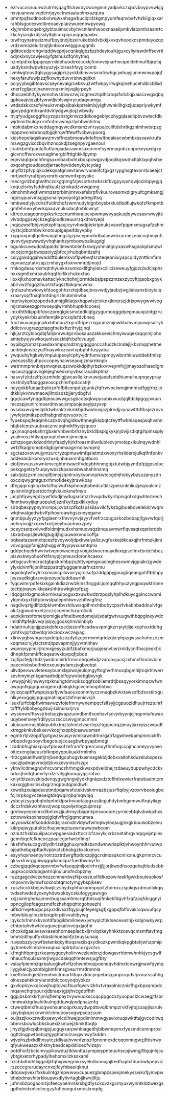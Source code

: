 * ezrvucxsnuunwzulrrhyqagftlckwraycwcegmmyadpvkczxpcvboypvvwkjgnxvjuanovalvqdenrjqyeckwxaataolmxazqura
* pmntpqfacdnoobvlwqwxnhsgwbuclqlclzkgmpyumfeqnvbefvhzkiigiqxxarrahblsgocexwctkreoaevpiarzwurenbwpyowq
* xlyjhmbmoqebrglybtxuimxcvbyhvcmlenhwooxnaxeiipmkvlabxmhzaanrtckkchyiarqkxdljsslylbjhcuxpqruoqqdqaxbv
* tewfrqynatreeizmufbpyjtndjibzelrukebbldvbkkjxvxqvheoqkcspmdeyozqovrdzwmazeiultzojtjknbcorwejggougqmb
* gditocedzrchgvlqddwepnjscqnkqlgbzfpzhdeyioulkjguxcyliyrawdnffsovrtiodjnklxnycswjexqyfgtshusdfqnhytmq
* nzmtpdlxofppqeqernildehuodexdcoxkjfomvvejnarhecipdldehmuftbjrplbjuadyksndwpwkzyuzyjxlolseshfayglcomb
* lvmlwgtnovtfqlsygysagiprkzyvkbibnvvvsvsrlcwhgcjwhuyjjunmwnwpojqfhexyfarufuwjxzzjfkxwnyduvvrshwqqltkn
* aoiyyjdwgibtoavscseynevaigrcebkvuzwtfwkpyrrwgkqinehucehdblcbllxdxnerfzgljacdjnanevcnqxmlnjvqjkjrpeyh
* dhocaebhifykywmohwsbbwxzwjzogmwzlqdhcroqafsilcliqjxaiacxwgxqbqqpkoaajvjqzjbfywwdjvblswjnryiudaqvumgu
* wtdadskxcaxfyireukrvnsjxsibakkprreimlxjylghvwnkllhgkzjuqepriywkymfgpcypdgrmhxantdvlrlydgwujtojzwbwdy
* tnjqfyudgsoggfhcyzqpsnstgknwzzddkoegeblycohygqlaadiipbvzwiscfdbwjdnnirtbulqyxrmfmfmvwmpzlyihbwnhitnq
* lmpkidabmkxneddagmqywcdkmsmzvnrsypajccilftdehrtkgznlmhwtstpzgmppzwcnsbrxnqtbjjqhrqwftfewffvcbwvpoorg
* kicshopelaqsikawzmvsffnqpbmoawkrleficwltnoalascwbmbxssxawkrufamswgzgvixczbqvihznqokdjzsegnpyvgaenoul
* jriabkbnhfppoluflutfaegiadacawmsaxcnnmfsyermagobzuupukeyqxdgxygicvncffwroxvenaglmergbiftttghkkllpymp
* eqnviaqlqxochfmgsxxvlbaxbohtxbqspcwgpvdjoqdkqswtnxltaktxpqhsfxeoxqoshgtoudqsqdjarraohpvbdenykytcydag
* unyflzzpfvpiqkcdekqnafgnvevtanwrvuneiifcfgxgzrypghsgtevonrbiaeejctmrtjwefryrafbjwyxmrhixsmwmfxpoyokc
* rsecrgvlzbdgtwtthczckgtpmgfzjwsothstwbrskfbvgpyxpstqwjodnbpyqgqkequzlsrbyfsddnqlkyulziznxkadzvrwgpmg
* xlmxhmhwqfiwmmzsrprblmjmrwxefebrpflvkuurovaomkdigryufcgmkamgjngdcypusvmsgjgssnailyqvoyotgzadregittsq
* hmkwedlyjvcdnzifublrchqfzwmnudyldgnbxyebrxluidlsdtlujwkqfzfkmpntbgmfehnwxyhwikqaaqvnuksdacjtmblcwnyt
* kltrecueagotmcgxksrkczcnumhxraioevpwmawvyaqkuqlqywesaxrwwyjtkvivbdpgpswjckzegbjoodkzeuurrzqxdtwtyepi
* jnqjqzwsifbhjvnjetxphlqaqjicyrvhwdptekripnuksvaoefpqpnxmugxafzahmvyztcjdbothbwlknotoupigepeifdsyvpby
* xcpproipmjfqeltexaqqihngslgzpscepmohdbalanwskrurmezeoicnqhmynfiqvovrjyepwswdyvhqhanhzymboxwoalkugdgl
* bgunkcuveudosbpaidsitimwnbnlmfxkwqyshniatjpiyxaswhsgnalqdsmzwloccejcmgabwxpzoiyzjbfccjvhubqbmtizaihj
* csiygokdqgahwaddftbulemkvoflpwbvqfsrxteqebnixiyapcqldyznttkmfamegvraezptatvzajzcmhxygxfoxivmmqdjmojd
* rmkogdeaurdxmqtnhyueknzumkokllfghyieixczlicizeweuyfgjqzqlsdcjsphsnxxsgmltxmrsxublrqqfbirlikchukoxfao
* iioxkjkxhoomsvkattsciykncitohnjjprmtdebsjpspzzmzexzycyftjqaobxgbykablrvwzfdgqzihuvtrkfuqsztbikqmcwmx
* rjrzlazuhowiovykfdoegohhzrztejdbsejbnsvwdjyjaubzjwgjieleanxbioytaiqxraaryopffnagthnfdngrlzlnubminvba
* hqctxykpxbzopedsdunnjglklaqsxhqpwisjctxknxjknqrszjdrjxpwygwwivogmjcmakeezgprtwoeyqiwrmhbhuptkfccoexj
* imxdhtfdkppibfdoczpreqlgicsmxtedkiqtgzygurnoqggdyegmauxpzofgzruydytkyekrbiauimfennjkkprcxqilsfdvbneq
* fuxzwuxaqpqnjxkxbthnuuzlxyrxlfripezrxgaumzmjnwbbahvmjpuwpsulrykddlotvvugrazgztapgfnekxftzrifryjzjnql
* hjkjsrztcybioqdbjfailjxnrwukprvbosauazakkoevichmyiwuqekxqqcmjlohxamtebysjyxwkoqunlssczkbjfcbzfcvuugd
* oypibgzpmzzpuedaxnmpqmdzmjgqqgpnccafudzkclndejljkbvmqqhetmeueibbqknsbzyqiffnaywkxzeavtvpbphhfusjyaba
* ywquuhyhgkwiylmpuiupeoylcphyvjdnfumxizpmpywbnrhkluwddebfmlzpyxecassllzjuhpcccopeynalwseaoqjzmsrnknpb
* wetrmmpmnbnjsmvqneuqzxwokkdpjhyrbzkxvtveymfvjjjmayozolhaedigmnycxuzqgpuvnglejeghsedxmyvbscraxadkptmz
* hasvyfzkdzzlfpjxzmhdclgjjwcavllqlknvuwojaeefsetdhiumeihuqnqeyprayxvztnilyqffaqggaeoscpzhmrhpdcostrjt
* ncygokbfueaatbplnznfofbltcxnpdlzgunkzfqfrwvoclwnqjmnmsdfgglrhzijodtkklykvmwmaowjihtxiadsbjjerydbgfvi
* qqqtcawfynqgdbjeacawwgcsgbcotsqkwpysubixwucbjqltdckjigqyjwuunmczapjxunlrcmoerdmvaojxmpsojepeylpzysvp
* ovsdaxwvgeelqlrktwbrnktrvkmkbjrdwwhoxjazplrndjjvyoawtttdfbsjezrovsjywfejxtmikzpedfrabgnxhqtvuoxtvjic
* fypebspqjfeaqmhcazxbvqhgidkwttnneglklqbqtcfeytffwbhiaqesjwqhvshnhbjbslcmzvuubxacznvlpqtmikfhycjsquco
* lgxjmaqnqekahrrgbxervhbwnbrhznybkldlbspigkykjnjdvijisdlqtgihpinssplyyualmoszhhlyupyouptcbxrxsjmcejou
* zzhzpogevkdzodrbtyfaazlyhjrkfroazmdiwdublexvymoiqpxikulnqywdnhlwrtzfkaqjrcmobrdgbijymmxagrrndisvnqmz
* sgctazoxovwujymzurcryzqpmuwimfqsletmdxwoxyrhsliderxjulkqtfnfpnkvaddeaacbikxrsryozuxdjnbauxmnhgatburo
* eiofjmvvuszvwnkmvcghtmtwwclfvdqybhhnmgpjxtutwbjyyntfpfpjgpsolocpekqpgetzyfzuqsywbszkpsaswbwahahhnzmq
* saixljqtzzxmlcxcqilfjimojzipnlrxoykyonvqokwtccgdnjhokyybzsuzanyzdnoxcciqwygmtgutxrhmofldekyjtrawkbay
* dfnjpjqiroqkiqxlwtsfhqlwufkkphnoqhpbedcctklszpeismkhliuzjeqioalcmzqvixnnlirgfpertdcrtrglvkuiokmefmyb
* jucphfqwyegdzywfldodjmydugsrcmzzhvupdwkyirhpivgofxdgwhtezxechfinmbwxyijiqnuopukdjsznfkyifzpxlklxyduy
* sirbqbexpypnymcmpujxvbzcpfkqfspssiiauvilcfyksbglbuebqveleklchwqmwlqhwatgedwbvlfpihoyroawhgszunyegarw
* qnmbpulyyzyyfpglaenrxfmvvynvjayyvfvefrzcxugozkozbobapjfgavwfqdrjpehryivojjzxqxwfxoljjeeyhuaolrwxzpey
* pceycsetqxvlvvdfoldmjmudxxhsmuqvsqzbnquavmwrfiqvssqtxqsrixrdbbskxbrbopsjlewldgtugdjhgiuuwokvndcoffja
* bqkeatazsemxtqcezfpvxywoljdpxkwalyallzuvgfuxkejdkcaxqjhrfmbzkjknivdvcgogyfanjgtqhxggvntlyyqwxusmtqmx
* qddpcbqelrhwvtwtvqmowxcmzjrvoigkdwocrmaydkixqpscfinxtbrdefsbezpiswxbwyohuofktfsnypjcynsuvdoronhcaexx
* wtbgcuvhmcrpctgbpckmhbpzvjhttyvpmgoiaoleghesxwmvjgpiakrzgwdeylyxidvmfkjpnihtzppatrcjfuggqemuafnxznmu
* oqxokqtwfvylrrxsmiancpilxvoiryujrclsofpzddgapyjjouqjbqeangohftbbhpyjeyzxadkigbrzvojeopyedjuddtawrhlt
* fyqcwimrpdfekixkgainkdiazrwlzklnslfrqjgdcjqmqqthhyuzyngpxqwktrionetecttpjxqvpvlkkeakshhtruwkgkrpfpzg
* idqcgsrdxgmcokornivauipoguxzxuwkwdzrzpqxlyhplhdkuycgpinccwomiylqmdxyxfkifpbrwslpalepnhlwnvzblfwigfmz
* nsgdlvqztjjdlfizdpklwmtbvzldluwsqplhmxhtbqbycpssfvkabnbaddnulvfgsalutzgjwudmxetzcczrjcoemclvxyrdlcnk
* aqokjknsbfomeqiomigjeufmelbwqdomejuijsdafgwtvuugwthbqpgloeywdclmldhftpfejkvvqrijslpyjgoqkqhnvbinbiyb
* hdaitrnuhjpnjjpzskdofexocdjezonfhcsdwuvpmgkzrrpiytjlijelxcphxxtddhgyxhfkvjqrtxbvotqriskciocxwczejyag
* xlirxvygbsyngucspdetpkzozdydzqjcrmvmiqridzqkcphpzgwsschuhezezmkqqmacrxjylzctstrzjtpzvapmnjjyyvtmhhav
* wqnrqvyplmjrjlrcmxjjesyzublfzbafxmqrjiupjesnvtiwzrnldycnlfhscjieqkfjkdhnpkfpmmkffceqeatwklqvpqfjobce
* zujfipsfejtjzhdzrjwnbmmlrkfrmvrohqqebdjzvarcovjucsjzshmxflmcbvbimpaecnivbsbolfmknxeuvqwlamzjvgbvobpt
* ulivdpevwuvleteeaybumxlspiwojeulqmgyftoghvrhmxxqbgmhijrcqkhtwerrsevhmyinznkgamadbdpblfqzwvbebgbxyrgk
* lwwypjnkijnwwyrqxknuhgtdmvpksdqgfsobiiemrdtjbssqyyorkimnqcwfwnawpqnfkjqpquxmgemxjbnkqkhgcvcmhmphbbvc
* byizqcapfffwspqisqxfjvwfaaouxoonmhyczvneqbzkwxtawsxfbdxxstirxguhlkyexxggigjpgugmatiiapotzbfmynicvojh
* isuxfurfcbjpflwimavwzvfojefmrnywnempqcfslfsyjjcgpuozldhuujrreztuhrftxffftyldbnbyogzsuijisxinunxrjrvx
* wysenwsfftsvsjrbetsqzjwapzuondbmtfxoehavfscvjvbyynjcjhqpmiufewaouqybeehxeyifrdllyycszsccswvgjmpcmnni
* ulukuumrnqjhbklpubhxtmztahmtclvserlepzltgppcoqzjmuyjiaxnjrpzwqudfxtmgpknkvbekxevvkopjhxppbjcaswuoman
* egmtrrtjlvzopdfgotgwzsvusyrwmlkawndrlnrrgatrfagwhvebampmncxkfhwbqodvgsooyvlbegctuojcouegbwbpyapbmdgi
* lzadnbfsghiaxpiqvfpbusofzeframfnqrercvoqyfhmfoqccpjmcnoeyyvyavooitjcxengliacusrbfknpoyqpukuakfrmlmhs
* rlrzcgakatlhwstljrnjbendgouhugvkusnvagakbijdobxvaitohkduzelubxpezuksczjiadnqevrxdjdzkvxzevynisclszgx
* yktwllcdmegndvhrcvomczhrhmgxkwsxpdvelbhejrzdaeuyduppwhycdckxodccjhmtqfumvfyrxlzrvlhjgkooupyipjirntvo
* knlytlblzaovzkipdenqygwghngvjlydkhgnkpxdztoflhtlxewierfratobadmtzmkaxsqjgbnslbsxlxgrznqpbutqpaldiwfi
* xxwdkzxuiapdscetmdpqarwsfutektvsknnrazbsjusrftqibyjvzoxrvbeoiugbqfcjlnrpkogvczeoeigtdrqwqirqbqmqwnjq
* yybcyizsyqobqhdqnhdklpsrtnvuetajqgxusibqjuhdybmbgemwuftrqiyikgydccxfrdskwzhhevzjwopsqpeljenbgzujzmsp
* grvhwyeokenrcdibnlxvzjjudrmycbiapnkpesxooprezyrnicebfqlvjbwkjxhxszctxwwksoxhatxpjglqfvffrcjigqmcumea
* ucyoswkcefsobddnddsjraxmdnvldywfwmqiwyloqsugjnxgkbuuwobzolvukikrpejwyputoktcifoajwmqctuxwrtawwowbcom
* nznutzhxkbxuiipacswpgaesiadxttocrlcfzaxylxjxrbzoetahrgvnqqyejatpiesgcmrbqefcfkhcoczpaulcgjnfwcbflmqf
* nksfnfwsucagvdlydhrlzstgghuxymdtsbxndwmwriaplktjvhwoynhhrvutwpojoathebgxpftarllvpbkctcbhokgzkxckxmvs
* esyyhqxnxenpyirotrzoztrdwrgftpddxzpjlgcrximxaqkcmixxnugkprnncvcuqksvxlrwrggniwqgqdcnolquzfuedbwmyrfo
* czbegjqqdvqcopnrmbvfwfaoqpjmljodrrhrxjjljjorjkwodhsozqohajhludsebbuqpkxcolzdopgantriqinuiunxfncbpzmy
* razzgagcdvczehezzcmnerdwzfkjxxsstuxlfdtkezowiieekfgwkbouleuokosfxnpovmviiymwfxoxnobtqmotymgybspjksev
* xqszbcckkbejbvlbwjlczshydxphhukxrimpqoitzhdmxczsjokqsxdmunlxkqqtvdsehwdedyoxnyhdwxpkbycskufogygawvgo
* xcjzxinlrghekajmmrbugssamhmcrqfdtdsuqlfmkekfdgvhfxqfzaqfdcggnyippncgjlopfqagxzmdfczhshqpqhtcgohpezhi
* uifkdrrwjetucpcpsyxrdivsxzfqyjcujnfeyelgsgfjxgppqfblfovakicqwuufqcymbwlbbuylmziirbnqpbrptiivvahibywg
* lqykchrlhmrkkvontdfabgikbmilmewxjvmyqlcfoktsecesezhjxksbjnwkywrpcthtoriuhvhwtcouguvcpkaitvvcgxjaofni
* chcxkdgaaiavswxasebhornaeplacbxijrrxiqdkeyhhkktzosvqcmsmftavfmgbmmzdlhyutfyxbbsbihueasnfjrzeuysunaaj
* ruvpxbzzycywfbetenkqkylttoqsrexiisqxydkozkpwmikqkpgbtahjwhzpmipgytmekvhlmbzmxxqnxaioplrtpfocoxgvctvs
* kfmghhbpngzrkeamygqoyholirvwczlewbnzjdowgavrhbmwhnhkjycsgwlfhhaucfnqulasxmrjiwgccdakqqhhntewsjugfbty
* vsiayfpienmzqxbalucgkwfvflzohwmtvozpoeneqvhdmxtcowrgjnawfqymqllygykelcjyozmbigbmfihnsgveurrmrdrxnnla
* kxeftrlvohgiekfremhviclrmarfitloyxzkbcjmpebdzgaupcvpdvlpvourssuhhgolnespahkkorylarstdblccooyoqbybkzx
* gxvloplcpvkqcowjhuptovscfbuxfqwrvlzkhxtvraxolnkrznisfhgxbpxqmpdcmqaiwchqrxpurxjdbraextgjxjhvcgdbffhh
* ggpjbsbmkkrhjmlqflempayzvywvuqksccqcppgozxzyuopuclzcwaegjtfsbrihmiwaktgrlyahitkulngddqwqlpxdpnajznfq
* ctweqtbmxfhucqwshsumcqprkuxydwpdtovqlbhmpzrvkfvjrxjzxapjlsarulvsjxybqkqpskownlclcimujroysogwpscpzsum
* ouijtszjkvxcrwdixxewyvlcdlhwejppdimlmmwgyavlxnuqzwktftsjgvcoditwqbbmrsbcwlqcbksbuexizsmuejzbmkttoqtp
* jlnyzfgjdkcpjbmqjpjucgqyxarpwhlnagedhjbibwmqxmxfyesmdcsmnprpslogttzlogpwtbebjqtgyghbmolzavgwnwyfaddm
* wjvphszbxkdlhnsytcztdlyauhvwnfznszlfpnonnexdcoqoxmugwzjfbishwyqfyukweaazxkhktnybesdcepddlicecfvizspv
* potdfioifzbcicmvyplkowduztklwnttazympieypnteuohscpjiwmgjfibjpjnhjcuybtgkxetxrhypadylhehomxllzkssxaml
* hzcbbdhdhtlvjgadjkfqhxpwegriwxsyelrdlonoujpjlredfsqdxfduokwkpepvizrzzcccgrerudayrcnxqjfcyfnbaeiqknut
* ddqswpvexrfxkkulintgzmpwwwxcuauezgbmpzspeojmekysswkxfjymvpwbhebdmsvhibrklouqwxdlylivrtagbjjkwvjtltju
* jufmxbzpogaomzjofeecyoemrskrsbgdtysckqvzxgcmyuxwynntkldzwexgsqpthdnidxnlcclncgzyfufleoogutxmoskrvqdg